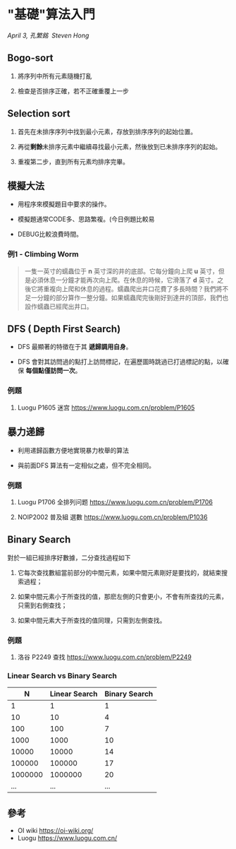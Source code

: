 # "基礎"算法入門

<i>April 3, 孔繁銘  Steven Hong</i>

## Bogo-sort

1. 將序列中所有元素隨機打亂

2. 檢查是否排序正確，若不正確重覆上一步

## Selection sort

1. 首先在未排序序列中找到最小元素，存放到排序序列的起始位置。

2. 再從**剩餘**未排序元素中繼續尋找最小元素，然後放到已未排序序列的起始。
3. 重複第二步，直到所有元素均排序完畢。

## 模擬大法

- 用程序來模擬題目中要求的操作。

- 模擬題通常CODE多、思路繁複。(今日例題比較易

- DEBUG比較浪費時間。

### 例1 - Climbing Worm

> 一隻一英寸的蠕蟲位于 **n** 英寸深的井的底部。它每分鐘向上爬 **u** 英寸，但是必須休息一分鐘才能再次向上爬。在休息的時候，它滑落了 **d** 英寸。之後它將重複向上爬和休息的過程。蠕蟲爬出井口花費了多長時間？我們將不足一分鐘的部分算作一整分鐘。如果蠕蟲爬完後剛好到達井的頂部，我們也設作蠕蟲已經爬出井口。		

## DFS ( Depth First Search)

- DFS 最顯著的特徵在于其 **遞歸調用自身**。

- DFS 會對其訪問過的點打上訪問標記，在遍歷圖時跳過已打過標記的點，以確保 **每個點僅訪問一次**。

### 例題

1. Luogu P1605 迷宫  https://www.luogu.com.cn/problem/P1605

## 暴力递歸

- 利用递歸函數方便地實現暴力枚舉的算法

- 與前面DFS 算法有一定相似之處，但不完全相同。

### 例題

1. Luogu P1706 全排列问题 https://www.luogu.com.cn/problem/P1706

2. NOIP2002 普及組 選數 https://www.luogu.com.cn/problem/P1036

## Binary Search

對於一組已經排序好數據，二分查找過程如下

1. 它每次查找數組當前部分的中間元素，如果中間元素剛好是要找的，就結束搜索過程；

2. 如果中間元素小于所查找的值，那麽左側的只會更小，不會有所查找的元素，只需到右側查找；

3. 如果中間元素大于所查找的值同理，只需到左側查找。

### 例題

1. 洛谷 P2249 查找 https://www.luogu.com.cn/problem/P2249

### Linear Search vs Binary Search

| N       | Linear Search | Binary Search |
| ------- | ------------- | ------------- |
| 1       | 1             | 1             |
| 10      | 10            | 4             |
| 100     | 100           | 7             |
| 1000    | 1000          | 10            |
| 10000   | 10000         | 14            |
| 100000  | 100000        | 17            |
| 1000000 | 1000000       | 20            |
| ...     | ...           | ...           |

## 參考

- OI wiki https://oi-wiki.org/
- Luogu https://www.luogu.com.cn/